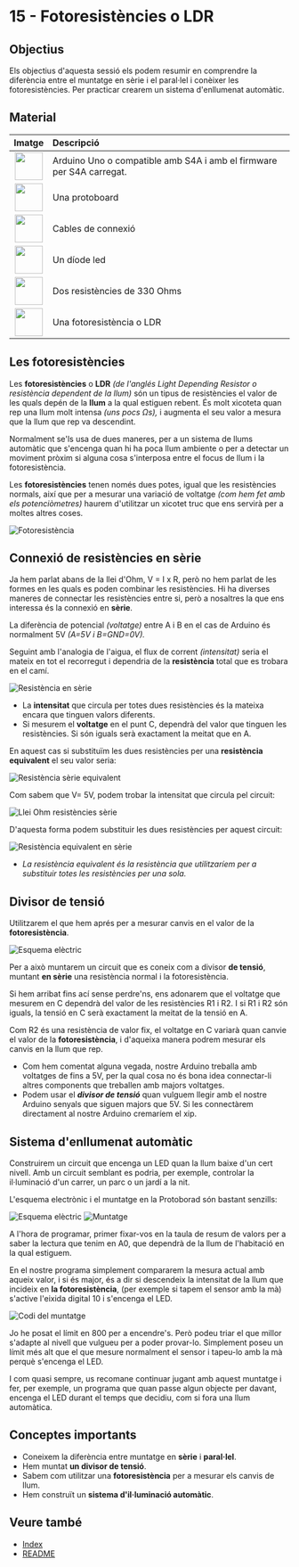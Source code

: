 # 15 - Fotoresistències o LDR

## Objectius

Els objectius d'aquesta sessió els podem resumir en comprendre la diferència entre el muntatge en sèrie i el paral·lel i conèixer les fotoresistències. Per practicar crearem un sistema d'enllumenat automàtic.

## Material

|                               Imatge                               | Descripció                                                           |
| :----------------------------------------------------------------: | :------------------------------------------------------------------- |
|   <img src="./../mat_img/mat_unor3.png" width="50" height="50">    | Arduino Uno o compatible amb S4A i amb el firmware per S4A carregat. |
| <img src="./../mat_img/mat_protoboard.png" width="50" height="50"> | Una protoboard                                                       |
|   <img src="./../mat_img/mat_dupont.png" width="50" height="50">   | Cables de connexió                                                   |
|    <img src="./../mat_img/mat_led.png" width="50" height="50">     | Un díode led                                                         |
|  <img src="./../mat_img/mat_resis330.png" width="50" height="50">  | Dos resistències de 330 Ohms                                         |
|    <img src="./../mat_img/mat_LDR.jpeg" width="50" height="50">    | Una fotoresistència o LDR                                            |

## Les fotoresistències

Les **fotoresistències** o **LDR** _(de l'anglés Light Depending Resistor o resistència dependent de la llum)_ són un tipus de resistències el valor de les quals depén de la **llum** a la qual estiguen rebent. És molt xicoteta quan rep una llum molt intensa _(uns pocs Ωs),_ i augmenta el seu valor a mesura que la llum que rep va descendint.

Normalment se'ls usa de dues maneres, per a un sistema de llums automàtic que s'encenga quan hi ha poca llum ambiente o per a detectar un moviment pròxim si alguna cosa s'interposa entre el focus de llum i la fotoresistència.

Les **fotoresistències** tenen només dues potes, igual que les resistències normals, així que per a mesurar una variació de voltatge _(com hem fet amb els potenciòmetres)_ haurem d'utilitzar un xicotet truc que ens servirà per a moltes altres coses.

![Fotoresistència](Imatges/s4a_15_01.jpg)

## Connexió de resistències en sèrie

Ja hem parlat abans de la llei d'Ohm, V = I x R, però no hem parlat de les formes en les quals es poden combinar les resistències. Hi ha diverses maneres de connectar les resistències entre si, però a nosaltres la que ens interessa és la connexió en **sèrie**.

La diferència de potencial _(voltatge)_ entre A i B en el cas de Arduino és normalment 5V _(A=5V i B=GND=0V)._

Seguint amb l'analogia de l'aigua, el flux de corrent _(intensitat)_ seria el mateix en tot el recorregut i dependria de la **resistència** total que es trobara en el camí.

![Resistència en sèrie](Imatges/s4a_15_02.png)

- La **intensitat** que circula per totes dues resistències és la mateixa encara que tinguen valors diferents.
- Si mesurem el **voltatge** en el punt C, dependrà del valor que tinguen les resistències. Si són iguals serà exactament la meitat que en A.

En aquest cas si substituïm les dues resistències per una **resistència equivalent** el seu valor seria:

![Resistència sèrie equivalent](Imatges/s4a_15_03.png)

Com sabem que V= 5V, podem trobar la intensitat que circula pel circuit:

![Llei Ohm resistències sèrie](Imatges/s4a_15_04.png)

D'aquesta forma podem substituir les dues resistències per aquest circuit:

![Resistència equivalent en sèrie](Imatges/s4a_15_05.png)

- _La resistència equivalent és la resistència que utilitzaríem per a substituir totes les resistències per una sola._

## Divisor de tensió

Utilitzarem el que hem aprés per a mesurar canvis en el valor de la **fotoresistència**.

![Esquema elèctric](Imatges/s4a_15_06.png)

Per a això muntarem un circuit que es coneix com a divisor **de tensió**, muntant **en sèrie** una resistència normal i la fotoresistència.

Si hem arribat fins ací sense perdre'ns, ens adonarem que el voltatge que mesurem en C dependrà del valor de les resistències R1 i R2. I si R1 i R2 són iguals, la tensió en C serà exactament la meitat de la tensió en A.

Com R2 és una resistència de valor fix, el voltatge en C variarà quan canvie el valor de la **fotoresistència**, i d'aqueixa manera podrem mesurar els canvis en la llum que rep.

- Com hem comentat alguna vegada, nostre Arduino treballa amb voltatges de fins a 5V, per la qual cosa no és bona idea connectar-li altres components que treballen amb majors voltatges.
- Podem usar el **_divisor de tensió_** quan vulguem llegir amb el nostre Arduino senyals que siguen majors que 5V. Si les connectàrem directament al nostre Arduino cremaríem el xip.

## Sistema d'enllumenat automàtic

Construirem un circuit que encenga un LED quan la llum baixe d'un cert nivell. Amb un circuit semblant es podria, per exemple, controlar la il·luminació d'un carrer, un parc o un jardí a la nit.

L'esquema electrònic i el muntatge en la Protoborad són bastant senzills:

![Esquema elèctric](Imatges/s4a_15_07.png)
![Muntatge](Imatges/s4a_15_08.png)

A l'hora de programar, primer fixar-vos en la taula de resum de valors per a saber la lectura que tenim en A0, que dependrà de la llum de l'habitació en la qual estiguem.

En el nostre programa simplement compararem la mesura actual amb aqueix valor, i si és major, és a dir si descendeix la intensitat de la llum que incideix en **la fotoresistència**, (per exemple si tapem el sensor amb la mà) s'active l'eixida digital 10 i s'encenga el LED.

![Codi del muntatge](Imatges/s4a_15_09.png)

Jo he posat el límit en 800 per a encendre's. Però podeu triar el que millor s'adapte al nivell que vulgueu per a poder provar-lo. Simplement poseu un límit més alt que el que mesure normalment el sensor i tapeu-lo amb la mà perquè s'encenga el LED.

I com quasi sempre, us recomane continuar jugant amb aquest muntatge i fer, per exemple, un programa que quan passe algun objecte per davant, encenga el LED durant el temps que decidiu, com si fora una llum automàtica.

## Conceptes importants

- Coneixem la diferència entre muntatge en **sèrie** i **paral·lel**.
- Hem muntat **un divisor de tensió**.
- Sabem com utilitzar una **fotoresistència** per a mesurar els canvis de llum.
- Hem construït un **sistema d'il·luminació automàtic**.

## Veure també

- [Index](../Index.md)
- [README](../README.md)
